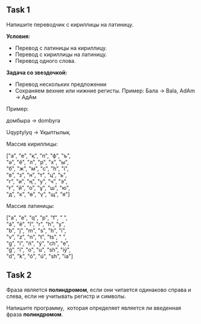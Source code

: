 ## Task 1

<p>Напишите переводчик с кириллицы на латиницу.</p>

<p><strong>Условия:</strong></p>

<ul>
	<li>Перевод с латиницы на кириллицу.</li>
	<li>Перевод с кириллицы на латиницу.</li>
	<li>Перевод одного слова.</li>
</ul>

<p><strong>Задача со звездочкой:</strong></p>

<ul>
	<li>Перевод нескольких предложении</li>
	<li>Сохраняем вехние или нижние регисты. Пример: Бала -&gt; Bala, AdAm -&gt; АдАм</li>
</ul>

<p>Пример:</p>

<p>домбыра -&gt;&nbsp;dombyra</p>

<p>Uqyptylyq -&gt;&nbsp;Ұқыптылық</p>

<p>Массив кириллицы:</p>

<p>[&quot;а&quot;, &quot;е&quot;, &quot;қ&quot;, &quot;п&quot;, &quot;ф&quot;, &quot;ъ&quot;,<br />
&quot;ә&quot;, &quot;ё&quot;, &quot;л&quot;, &quot;р&quot;, &quot;х&quot;, &quot;ы&quot;,<br />
&quot;б&quot;, &quot;ж&quot;, &quot;м&quot;, &quot;с&quot;, &quot;һ&quot;, &quot;і&quot;,<br />
&quot;в&quot;, &quot;з&quot;, &quot;н&quot;, &quot;т&quot;, &quot;ц&quot;, &quot;ь&quot;,<br />
&quot;г&quot;, &quot;и&quot;, &quot;ң&quot;, &quot;у&quot;, &quot;ч&quot;, &quot;э&quot;,<br />
&quot;ғ&quot;, &quot;й&quot;, &quot;о&quot;, &quot;ұ&quot;, &quot;ш&quot;, &quot;ю&quot;,<br />
&quot;д&quot;, &quot;к&quot;, &quot;ө&quot;, &quot;ү&quot;, &quot;щ&quot;, &quot;я&quot;]</p>

<p>Массив латиницы:</p>

<p>[&quot;a&quot;, &quot;e&quot;, &quot;q&quot;, &quot;p&quot;, &quot;f&quot;, &quot; &quot;,<br />
&quot;&aacute;&quot;, &quot;ё&quot;, &quot;l&quot;, &quot;r&quot;, &quot;h&quot;, &quot;y&quot;,<br />
&quot;b&quot;, &quot;j&quot;, &quot;m&quot;, &quot;s&quot;, &quot;һ&quot;, &quot;і&quot;,<br />
&quot;v&quot;, &quot;z&quot;, &quot;n&quot;, &quot;t&quot;, &quot;ts&quot;, &quot; &quot;,<br />
&quot;g&quot;, &quot;i&quot;, &quot;ń&quot;, &quot;&yacute;&quot;, &quot;ch&quot;, &quot;e&quot;,<br />
&quot;ǵ&quot;, &quot;i&quot;, &quot;o&quot;, &quot;u&quot;, &quot;sh&quot;, &quot;i&yacute;&quot;,<br />
&quot;d&quot;, &quot;k&quot;, &quot;&oacute;&quot;, &quot;&uacute;&quot;, &quot;sh&quot;, &quot;ia&quot;]</p>



## Task 2
<p>Фраза является <strong>полиндромом</strong>, если они читается одинаково справа и слева, если не учитывать регистр и символы. </p>

<p>Напишите программу,  которая определяет является ли введенная фраза <strong>полиндромом</strong>.</p>